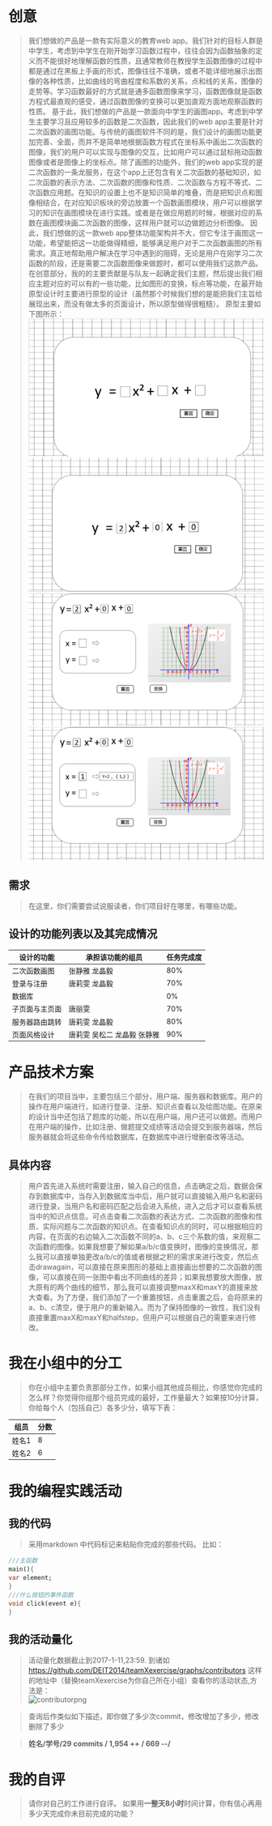 
# 创意
>   我们想做的产品是一款有实际意义的教育web app。我们针对的目标人群是中学生，考虑到中学生在刚开始学习函数过程中，往往会因为函数抽象的定义而不能很好地理解函数的性质，且通常教师在教授学生函数图像的过程中都是通过在黑板上手画的形式，图像往往不准确，或者不能详细地展示出图像的各种性质，比如曲线的弯曲程度和系数的关系，点和线的关系，图像的走势等。学习函数最好的方式就是通多函数图像来学习，函数图像就是函数方程式最直观的感受，通过函数图像的变换可以更加直观方面地观察函数的性质。
>    基于此，我们想做的产品是一款面向中学生的画图app。考虑到中学生主要学习且应用较多的函数是二次函数，因此我们的web app主要是针对二次函数的画图功能。与传统的画图软件不同的是，我们设计的画图功能更加完善、全面，而并不是简单地根据函数方程式在坐标系中画出二次函数的图像，我们的用户可以实现与图像的交互，比如用户可以通过鼠标拖动函数图像或者是图像上的坐标点。除了画图的功能外，我们的web app实现的是二次函数的一条龙服务，在这个app上还包含有关二次函数的基础知识，如二次函数的表示方法、二次函数的图像和性质、二次函数与方程不等式、二次函数应用题。在知识的设置上也不是知识简单的堆叠，而是把知识点和图像相结合，在对应知识板块的旁边放置一个函数画图模块，用户可以根据学习的知识在画图模块在进行实践。或者是在做应用题的时候，根据对应的系数在画图模块画二次函数的图像，这样用户就可以边做题边分析图像。
>    因此，我们想做的这一款web app整体功能架构并不大，但它专注于画图这一功能，希望能把这一功能做得精细，能够满足用户对于二次函数画图的所有需求。真正地帮助用户解决在学习中遇到的阻碍，无论是用户在刚学习二次函数的阶段，还是需要二次函数图像来做题时，都可以使用我们这款产品。
>    在创意部分，我的的主要贡献是与队友一起确定我们主题，然后提出我们相应主题对应的可以有的一些功能，比如图形的变换，标点等功能，在最开始原型设计时主要进行原型的设计（虽然那个时候我们想的是能把我们主旨给展现出来，而没有做太多的页面设计，所以原型做得很粗糙）。
>    原型主要如下图所示：
![imag1](https://github.com/ECNU-DEIT-2016/Project_Quadratic-function/blob/master/imag/1.png)
![imag2](https://github.com/ECNU-DEIT-2016/Project_Quadratic-function/blob/master/imag/2.png)
![imag3](https://github.com/ECNU-DEIT-2016/Project_Quadratic-function/blob/master/imag/3.png)
![imag4](https://github.com/ECNU-DEIT-2016/Project_Quadratic-function/blob/master/imag/4.png)

## 需求
>在这里，你们需要尝试说服读者，你们项目好在哪里，有哪些功能。     

## 设计的功能列表以及其完成情况

 设计的功能|承担该功能的组员|任务完成度
 --|--|--
  二次函数画图|张静雅 龙晶毅|80%
  登录与注册|唐莉雯 龙晶毅|70%
  数据库| |0%
  子页面与主页面|唐丽雯|70%
  服务器路由跳转|唐莉雯 龙晶毅|80%
  页面风格设计|唐莉雯 吴松二 龙晶毅 张静雅|90%

# 产品技术方案
> 在我们的项目当中，主要包括三个部分，用户端、服务器和数据库。用户的操作在用户端进行，如进行登录、注册、知识点查看以及绘图功能。在原来的设计当中还包括了题库的功能，所以在用户端，用户还可以做题。而用户在用户端的操作，比如注册、做题提交成绩等活动会提交到服务器端，然后服务器就会将这些命令传给数据库，在数据库中进行增删查改等活动。
## 具体内容
>用户首先进入系统时需要注册，输入自己的信息，点击确定之后，数据会保存到数据库中，当存入到数据库当中后，用户就可以直接输入用户名和密码进行登录，当用户名和密码匹配之后会进入系统，进入之后才可以查看系统当中的知识点信息。可点击查看二次函数的表达方式、二次函数的图像和性质、实际问题与二次函数的知识点。在查看知识点的同时，可以根据相应的内容，在页面的右边输入二次函数不同的a、b、c三个系数的值，来观察二次函数的图像。如果我想要了解如果a/b/c值变换时，图像的变换情况，那么我可以直接单独更改a/b/c的值或者根据之积的需求来进行改变，然后点击drawagain，可以直接在原来图形的基础上直接画出想要的二次函数的图像，可以直接在同一张图中看出不同曲线的差异；如果我想要放大图像，放大原有的两个曲线的细节，那么我可以直接调整maxX和maxY的直接来放大查看。为了方便，我们添加了一个重置按钮，点击重置之后，会将原来的a、b、c清空，便于用户的重新输入。而为了保持图像的一致性，我们没有直接重置maxX和maxY和halfstep，但用户可以根据自己的需要来进行修改。

# 我在小组中的分工
>你在小组中主要负责那部分工作，如果小组其他成员相比，你感觉你完成的怎么样？你觉得你组那个组员完成的最好，工作量最大？如果按10分计算，
你给每个人（包括自己）各多少分，填写下表：
  
   组员|分数
 --|--
  姓名1|8
  姓名2|6

# 我的编程实践活动
## 我的代码
>采用markdown 中代码标记来粘贴你完成的那些代码。  比如：
  
```dart
///主函数
main(){
var element;
}
///什么按钮的事件函数
void click(event e){
}

```
  
## 我的活动量化
> 活动量化数据截止到2017-1-11,23:59.
>到诸如 https://github.com/DEIT2014/teamXexercise/graphs/contributors 这样的地址中（替换teamXexercise为你自己所在小组）查看你的活动状态,方法是：  
![contributorpng](https://cloud.githubusercontent.com/assets/1710178/21607012/4f254246-d1ee-11e6-9eaf-4c9f21ccb572.png)



>查询后作类似如下描述，即你做了多少次commit，修改增加了多少，修改删除了多少    

>  **姓名/学号/29 commits / 1,954 ++ / 669 --/**  


# 我的自评
> 请你对自己的工作进行自评。
> 如果用**一整天8小时**时间计算，你有信心再用多少天完成你未目前完成的功能？

